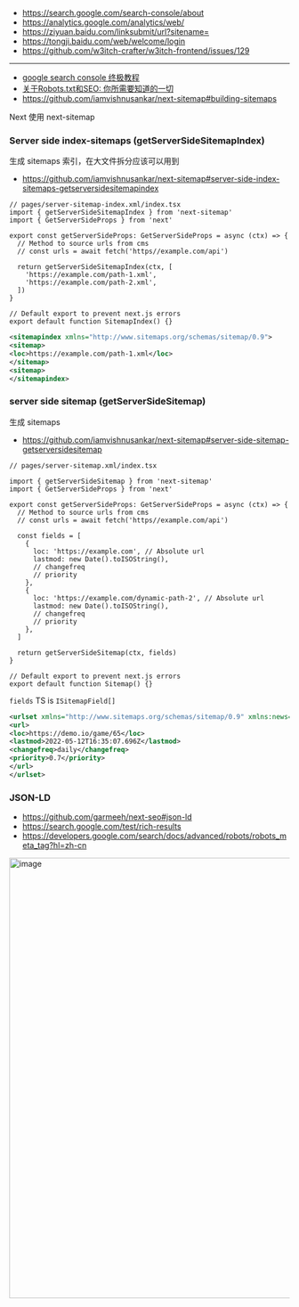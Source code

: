 - https://search.google.com/search-console/about
- https://analytics.google.com/analytics/web/
- https://ziyuan.baidu.com/linksubmit/url?sitename=
- https://tongji.baidu.com/web/welcome/login
- https://github.com/w3itch-crafter/w3itch-frontend/issues/129

---

- [google search console 终极教程](https://zhuanlan.zhihu.com/p/150718629)
- [关于Robots.txt和SEO: 你所需要知道的一切](https://ahrefs.com/blog/zh/robots-txt/)
- https://github.com/iamvishnusankar/next-sitemap#building-sitemaps

Next 使用 next-sitemap

### Server side index-sitemaps (getServerSideSitemapIndex)
生成 sitemaps 索引，在大文件拆分应该可以用到

- https://github.com/iamvishnusankar/next-sitemap#server-side-index-sitemaps-getserversidesitemapindex

```tsx
// pages/server-sitemap-index.xml/index.tsx
import { getServerSideSitemapIndex } from 'next-sitemap'
import { GetServerSideProps } from 'next'

export const getServerSideProps: GetServerSideProps = async (ctx) => {
  // Method to source urls from cms
  // const urls = await fetch('https//example.com/api')

  return getServerSideSitemapIndex(ctx, [
    'https://example.com/path-1.xml',
    'https://example.com/path-2.xml',
  ])
}

// Default export to prevent next.js errors
export default function SitemapIndex() {}
```

```xml
<sitemapindex xmlns="http://www.sitemaps.org/schemas/sitemap/0.9">
<sitemap>
<loc>https://example.com/path-1.xml</loc>
</sitemap>
<sitemap>
</sitemapindex>
```

### server side sitemap (getServerSideSitemap)
生成 sitemaps

- https://github.com/iamvishnusankar/next-sitemap#server-side-sitemap-getserversidesitemap

```tsx
// pages/server-sitemap.xml/index.tsx

import { getServerSideSitemap } from 'next-sitemap'
import { GetServerSideProps } from 'next'

export const getServerSideProps: GetServerSideProps = async (ctx) => {
  // Method to source urls from cms
  // const urls = await fetch('https//example.com/api')

  const fields = [
    {
      loc: 'https://example.com', // Absolute url
      lastmod: new Date().toISOString(),
      // changefreq
      // priority
    },
    {
      loc: 'https://example.com/dynamic-path-2', // Absolute url
      lastmod: new Date().toISOString(),
      // changefreq
      // priority
    },
  ]

  return getServerSideSitemap(ctx, fields)
}

// Default export to prevent next.js errors
export default function Sitemap() {}
```
`fields` TS is `ISitemapField[]`

```xml
<urlset xmlns="http://www.sitemaps.org/schemas/sitemap/0.9" xmlns:news="http://www.google.com/schemas/sitemap-news/0.9" xmlns:xhtml="http://www.w3.org/1999/xhtml" xmlns:mobile="http://www.google.com/schemas/sitemap-mobile/1.0" xmlns:image="http://www.google.com/schemas/sitemap-image/1.1" xmlns:video="http://www.google.com/schemas/sitemap-video/1.1">
<url>
<loc>https://demo.io/game/65</loc>
<lastmod>2022-05-12T16:35:07.696Z</lastmod>
<changefreq>daily</changefreq>
<priority>0.7</priority>
</url>
</urlset>
```

### JSON-LD
- https://github.com/garmeeh/next-seo#json-ld
- https://search.google.com/test/rich-results
- https://developers.google.com/search/docs/advanced/robots/robots_meta_tag?hl=zh-cn



<img width="791" alt="image" src="https://user-images.githubusercontent.com/24250627/168475174-bc6729eb-1d65-4791-9f59-c16b5aba4c20.png">
